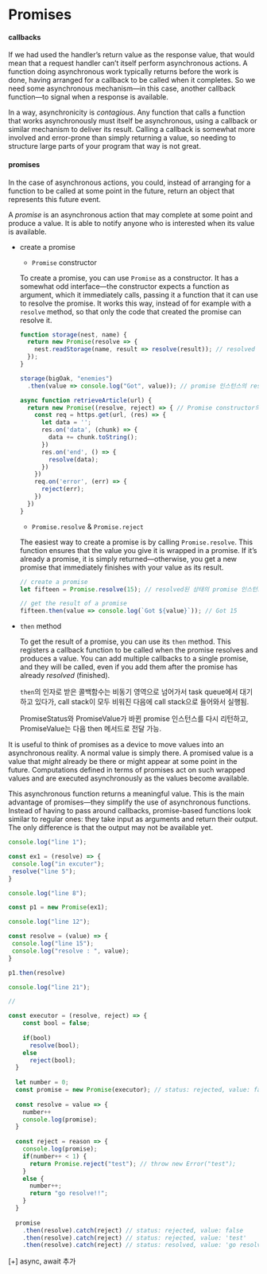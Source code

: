 # Promises



#### callbacks

If we had used the handler’s return value as the response value, that would mean that a request handler can’t itself perform asynchronous actions. A function doing asynchronous work typically returns before the work is done, having arranged for a callback to be called when it completes. So we need some asynchronous mechanism—in this case, another callback function—to signal when a response is available.

In a way, asynchronicity is *contagious*. Any function that calls a function that works asynchronously must itself be asynchronous, using a callback or similar mechanism to deliver its result. Calling a callback is somewhat more involved and error-prone than simply returning a value, so needing to structure large parts of your program that way is not great.



#### promises

In the case of asynchronous actions, you could, instead of arranging for a function to be called at some point in the future, return an object that represents this future event.

 A *promise* is an asynchronous action that may complete at some point and produce a value. It is able to notify anyone who is interested when its value is available.

* create a promise

  * `Promise` constructor

  To create a promise, you can use `Promise` as a constructor. It has a somewhat odd interface—the constructor expects a function as argument, which it immediately calls, passing it a function that it can use to resolve the promise. It works this way, instead of for example with a `resolve` method, so that only the code that created the promise can resolve it.

  ```javascript
  function storage(nest, name) {
    return new Promise(resolve => {
      nest.readStorage(name, result => resolve(result)); // resolved 됐을 때의 value: result
    });
  }
  
  storage(bigOak, "enemies")
    .then(value => console.log("Got", value)); // promise 인스턴스의 resolve 메서드를 통해 리턴된 value값을 then 메서드에서 받아서 사용 가능
  ```

  ```javascript
  async function retrieveArticle(url) {
    return new Promise((resolve, reject) => { // Promise constructor의 인수로는 callback function을 받고, 그 callback function의 파라미터로는 resolve, reject를 넘긴다.
      const req = https.get(url, (res) => {
        let data = '';
        res.on('data', (chunk) => {
          data += chunk.toString();
        })
        res.on('end', () => {
          resolve(data);
        })
      })
      req.on('error', (err) => {
        reject(err);
      })
    })
  }
  ```



  * `Promise.resolve` & `Promise.reject`

  The easiest way to create a promise is by calling `Promise.resolve`. This function ensures that the value you give it is wrapped in a promise. If it’s already a promise, it is simply returned—otherwise, you get a new promise that immediately finishes with your value as its result.

  ```javascript
  // create a promise
  let fifteen = Promise.resolve(15); // resolved된 상태의 promise 인스턴스를 생성
  
  // get the result of a promise
  fifteen.then(value => console.log(`Got ${value}`)); // Got 15
  ```

* `then` method

  To get the result of a promise, you can use its `then` method. This registers a callback function to be called when the promise resolves and produces a value. You can add multiple callbacks to a single promise, and they will be called, even if you add them after the promise has already *resolved* (finished).

  `then`의 인자로 받은 콜백함수는 비동기 영역으로 넘어가서 task queue에서 대기하고 있다가, call stack이 모두 비워진 다음에 call stack으로 들어와서 실행됨.

  PromiseStatus와 PromiseValue가 바뀐 promise 인스턴스를 다시 리턴하고, PromiseValue는 다음 then 메서드로 전달 가능.



It is useful to think of promises as a device to move values into an asynchronous reality. A normal value is simply there. A promised value is a value that *might* already be there or might appear at some point in the future. Computations defined in terms of promises act on such wrapped values and are executed asynchronously as the values become available.

This asynchronous function returns a meaningful value. This is the main advantage of promises—they simplify the use of asynchronous functions. Instead of having to pass around callbacks, promise-based functions look similar to regular ones: they take input as arguments and return their output. The only difference is that the output may not be available yet.



```javascript
console.log("line 1");

const ex1 = (resolve) => {
 console.log("in excuter");
 resolve("line 5");
}

console.log("line 8");

const p1 = new Promise(ex1);

console.log("line 12");

const resolve = (value) => {
 console.log("line 15");
 console.log("resolve : ", value);
}

p1.then(resolve)

console.log("line 21");

// 
```



```javascript
const executor = (resolve, reject) => {
    const bool = false;
  
    if(bool)
      resolve(bool);
    else 
      reject(bool);
  }
  
  let number = 0;
  const promise = new Promise(executor); // status: rejected, value: false
  
  const resolve = value => {
    number++
    console.log(promise);
  }
  
  const reject = reason => {
    console.log(promise);
    if(number++ < 1) {
      return Promise.reject("test"); // throw new Error("test"); 
    }
    else {
      number++;
      return "go resolve!!";
    }
  }
  
  promise
    .then(resolve).catch(reject) // status: rejected, value: false
    .then(resolve).catch(reject) // status: rejected, value: 'test'
    .then(resolve).catch(reject) // status: resolved, value: 'go resolve!!'
```



[+] async, await 추가